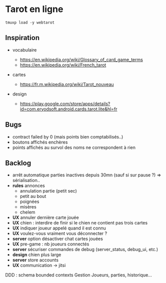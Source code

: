 Tarot en ligne
==============

`tmuxp load -y webtarot`

## Inspiration

* vocabulaire
  * https://en.wikipedia.org/wiki/Glossary_of_card_game_terms
  * https://en.wikipedia.org/wiki/French_tarot

* cartes
  - https://fr.m.wikipedia.org/wiki/Tarot_nouveau

* design
  * https://play.google.com/store/apps/details?id=com.eryodsoft.android.cards.tarot.lite&hl=fr

## Bugs

- contract failed by 0 (mais points bien comptabilisés..)
- boutons affichés enchères
- points affichés au survol des noms ne correspondent à rien

## Backlog

- arrêt automatique parties inactives depuis 30mn (sauf si sur pause ?) => sérialisation..
- **rules** annonces
  - annulation partie (petit sec)
  - petit au bout
  - poignées
  - misères
  - chelem
- **UX** annuler dernière carte jouée
- **UX** chien : interdire de finir si le chien ne contient pas trois cartes
- **UX** indiquer joueur appelé quand il est connu
- **UX** voulez-vous vraiment vous déconnecter ?
- **server** option désactiver chat cartes jouées
- **UX** pre-game : nb joueurs connectés
- **server** sécuriser commandes de debug (server_status, debug_ui, etc.)
- **design** chien plus large
- **server** store accounts
- **UX** communication -> jitsi


DDD : schema bounded contexts
Gestion Joueurs, parties, historique...
